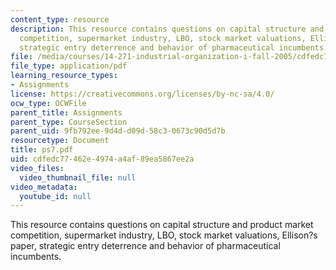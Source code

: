 ```yaml
---
content_type: resource
description: This resource contains questions on capital structure and product market
  competition, supermarket industry, LBO, stock market valuations, Ellison?s paper,
  strategic entry deterrence and behavior of pharmaceutical incumbents.
file: /media/courses/14-271-industrial-organization-i-fall-2005/cdfedc77462e4974a4af89ea5867ee2a_ps7.pdf
file_type: application/pdf
learning_resource_types:
- Assignments
license: https://creativecommons.org/licenses/by-nc-sa/4.0/
ocw_type: OCWFile
parent_title: Assignments
parent_type: CourseSection
parent_uid: 9fb792ee-9d4d-d09d-58c3-0673c90d5d7b
resourcetype: Document
title: ps7.pdf
uid: cdfedc77-462e-4974-a4af-89ea5867ee2a
video_files:
  video_thumbnail_file: null
video_metadata:
  youtube_id: null
---
```

This resource contains questions on capital structure and product market competition, supermarket industry, LBO, stock market valuations, Ellison?s paper, strategic entry deterrence and behavior of pharmaceutical incumbents.